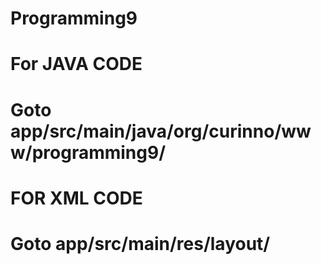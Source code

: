 # Programming9
# For JAVA CODE
# Goto app/src/main/java/org/curinno/www/programming9/

# FOR XML CODE 
# Goto app/src/main/res/layout/
